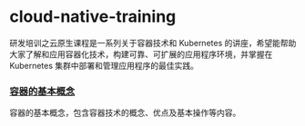 # cloud-native-training

研发培训之云原生课程是一系列关于容器技术和 Kubernetes 的讲座，希望能帮助大家了解和应用容器化技术，构建可靠、可扩展的应用程序环境，并掌握在 Kubernetes 集群中部署和管理应用程序的最佳实践。


### [容器的基本概念](https://jacky-xbb.github.io/cloud-native-training/slides/docker)
容器的基本概念，包含容器技术的概念、优点及基本操作等内容。
